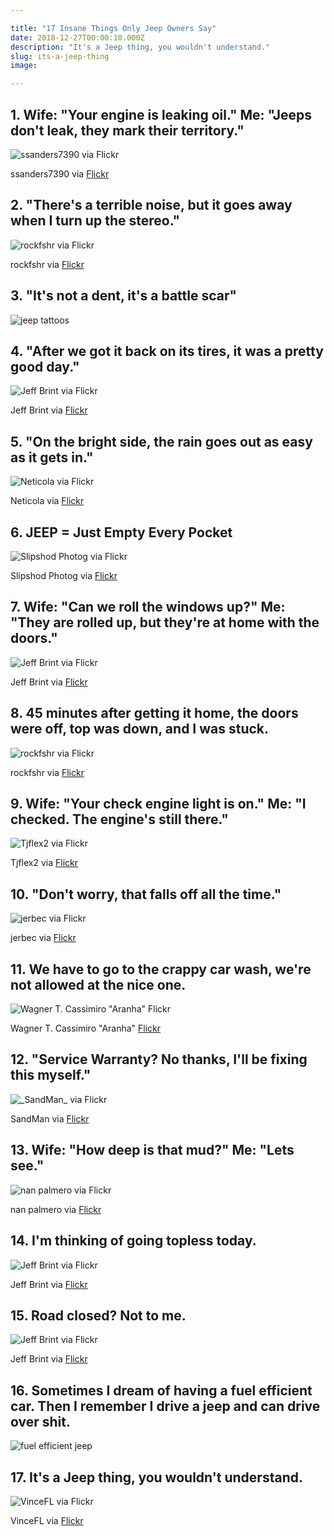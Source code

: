 ```yaml
---

title: "17 Insane Things Only Jeep Owners Say"
date: 2018-12-27T00:00:10.000Z
description: "It's a Jeep thing, you wouldn't understand."
slug: its-a-jeep-thing
image:

---
```


<h2>1. Wife: "Your engine is leaking oil." Me: "Jeeps don't leak, they mark their territory."</h2>

<img src="https://www.hcdmag.com/wp-content/uploads/jeep_14872041857.jpg" alt="ssanders7390 via Flickr"  /> 
<p class="caption">ssanders7390 via <a href="https://www.flickr.com/photos/51856661@N06/14872041857/" target="_blank">Flickr</a></p>

<h2>2. "There's a terrible noise, but it goes away when I turn up the stereo."</h2>

<img src="https://www.hcdmag.com/wp-content/uploads/jeep_1431969559.jpg" alt="rockfshr via Flickr" /> <p class="caption">rockfshr via <a href="https://www.flickr.com/photos/8385583@N03/1431969559/" target="_blank">Flickr</a></p>

<h2>3. "It's not a dent, it's a battle scar"</h2>

<img src="https://www.hcdmag.com/wp-content/uploads/jeep_tattoos.jpg" alt="jeep tattoos" />

<h2>4. "After we got it back on its tires, it was a pretty good day."</h2>

<img src="https://www.hcdmag.com/wp-content/uploads/jeep_14413543658.jpg" alt="Jeff Brint via Flickr" /> 
<p class="caption">Jeff Brint via <a href="https://www.flickr.com/photos/14165702@N05/14413543658/">Flickr</a></p>

<h2>5. "On the bright side, the rain goes out as easy as it gets in."</h2>

<img src="https://www.hcdmag.com/wp-content/uploads/jeep_693421430.jpg" alt="Neticola via Flickr" /> 
<p class="caption">Neticola via <a href="https://www.flickr.com/photos/torrelodones/693421430/">Flickr</a></p>

<h2>6. JEEP = Just Empty Every Pocket</h2>

<img src="https://www.hcdmag.com/wp-content/uploads/jeep_12426420813.jpg" alt="Slipshod Photog via Flickr" /> 
<p class="caption">Slipshod Photog via <a href="https://www.flickr.com/photos/44182113@N03/12426420813/">Flickr</a></p>

<h2>7. Wife: "Can we roll the windows up?" Me: "They are rolled up, but they're at home with the doors."</h2>

<img src="https://www.hcdmag.com/wp-content/uploads/jeep_13954891834.jpg" alt="Jeff Brint via Flickr" /> 
<p class="caption">Jeff Brint via <a href="https://www.flickr.com/photos/14165702@N05/13954891834/">Flickr</a></p>

<h2>8. 45 minutes after getting it home, the doors were off, top was down, and I was stuck.</h2>

<img src="https://www.hcdmag.com/wp-content/uploads/jeep_1430182487.jpg" alt="rockfshr via Flickr" /> 
<p class="caption">rockfshr via <a href="https://www.flickr.com/photos/8385583@N03/1430182487/">Flickr</a></p>

<h2>9. Wife: "Your check engine light is on." Me: "I checked. The engine's still there."</h2>

<img src="https://www.hcdmag.com/wp-content/uploads/jeep_5806235316.jpg" alt="Tjflex2 via Flickr" /> 
<p class="caption">Tjflex2 via <a href="https://www.flickr.com/photos/78128495@N00/5806235316/">Flickr</a></p>

<h2>10. "Don't worry, that falls off all the time."</h2>

<img src="https://www.hcdmag.com/wp-content/uploads/jeep_3422240205.jpg" alt="jerbec via Flickr" /> 
<p class="caption">jerbec via <a href="https://www.flickr.com/photos/45114839@N00/3422240205/">Flickr</a></p>

<h2>11. We have to go to the crappy car wash, we're not allowed at the nice one.</h2>

<img src="https://www.hcdmag.com/wp-content/uploads/jeep_3859369620.jpg" alt="Wagner T. Cassimiro &quot;Aranha&quot; Flickr"  /> <p class="caption">Wagner T. Cassimiro "Aranha" <a href="https://www.flickr.com/photos/38469672@N00/3859369620/">Flickr</a></p>

<h2>12. "Service Warranty? No thanks, I'll be fixing this myself."</h2>

<img src="https://www.hcdmag.com/wp-content/uploads/jeep_311021191.jpg" alt="_SandMan_ via Flickr" /> 
<p class="caption">SandMan via <a href="https://www.flickr.com/photos/47805456@N00/311021191/">Flickr</a></p>

<h2>13. Wife: "How deep is that mud?" Me: "Lets see."</h2>

<img src="https://www.hcdmag.com/wp-content/uploads/jeep_23563153675.jpg" alt=" nan palmero via Flickr" />
<p class="caption">nan palmero via <a href="https://www.flickr.com/photos/97402086@N00/23563153675/">Flickr</a></p>

<h2>14. I'm thinking of going topless today.</h2>

<img src="https://www.hcdmag.com/wp-content/uploads/jeep_14413375360.jpg" alt="Jeff Brint via Flickr " /> 
<p class="caption">Jeff Brint via <a href="https://www.flickr.com/photos/14165702@N05/14413375360/">Flickr</a></p>

<h2>15. Road closed? Not to me.</h2>

<img src="https://www.hcdmag.com/wp-content/uploads/jeep_14596795531.jpg" alt="Jeff Brint via Flickr" /> 
<p class="caption">Jeff Brint via <a href="https://www.flickr.com/photos/jeffbrint/14596795531/in/album-72157645557579072/">Flickr</a></p>

<h2>16. Sometimes I dream of having a fuel efficient car. Then I remember I drive a jeep and can drive over shit.</h2>

<img src="https://www.hcdmag.com/wp-content/uploads/fuel_efficient_jeep.jpg" alt="fuel efficient jeep" />

<h2>17. It's a Jeep thing, you wouldn't understand.</h2>

<img src="https://www.hcdmag.com/wp-content/uploads/jeep_7429524788.jpg" alt="VinceFL via Flickr" /> 
<p class="caption">VinceFL via <a href="https://www.flickr.com/photos/58517521@N06/7429524788/">Flickr</a></p>
